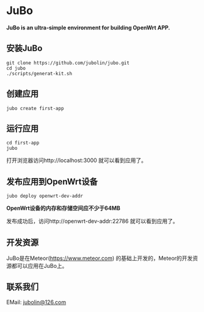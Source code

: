 JuBo
====

**JuBo is an ultra-simple environment for building OpenWrt APP.**

## 安装JuBo

```
git clone https://github.com/jubolin/jubo.git
cd jubo
./scripts/generat-kit.sh
```

## 创建应用
`jubo create first-app`

## 运行应用

```
cd first-app
jubo
```

打开浏览器访问http://localhost:3000 就可以看到应用了。

## 发布应用到OpenWrt设备
`jubo deploy openwrt-dev-addr`

**OpenWrt设备的内存和存储空间应不少于64MB**

发布成功后，访问http://openwrt-dev-addr:22786 就可以看到应用了。

## 开发资源
JuBo是在Meteor(https://www.meteor.com) 的基础上开发的，Meteor的开发资源都可以应用在JuBo上。

## 联系我们

EMail: jubolin@126.com



